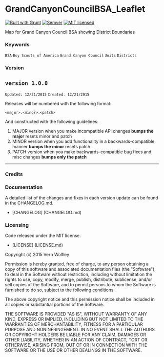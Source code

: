 GrandCanyonCouncilBSA_Leaflet
===============================

[![Built with Grunt](https://cdn.gruntjs.com/builtwith.png)](http://gruntjs.com/)
[![Semver](http://img.shields.io/SemVer/2.0.0.png)](http://semver.org/spec/v4.4.7.html)
[![MIT licensed](https://img.shields.io/badge/license-MIT-blue.svg)](https://opensource.org/licenses/MIT)

Map for Grand Canyon Council BSA showing District Boundaries

### Keywords

`BSA` `Boy Scouts of America` `Grand Canyon Council` `Units` `Districts`

### Version

## `version 1.0.0`
 `Updated: 12/21/2015`
 `Created: 12/21/2015`

Releases will be numbered with the following format:

`<major>.<minor>.<patch>`

And constructed with the following guidelines:

1. MAJOR version when you make incompatible API changes **bumps the major** resets minor and patch
2. MINOR version when you add functionality in a backwards-compatible manner **bumps the minor** resets patch
3. PATCH version when you make backwards-compatible bug fixes and misc changes **bumps only the patch**

***************************************************************************************************************

### Credits

### Documentation

A detailed list of the changes and fixes in each version update can be found in the CHANGELOG.md.

- [CHANGELOG] (CHANGELOG.md)

### Licensing

Code released under the MIT license.

- [LICENSE] (LICENSE.md)

Copyright (c) 2015 Vern Wolfley

Permission is hereby granted, free of charge, to any person obtaining a copy of this software and associated documentation files (the "Software"), to deal in the Software without restriction, including without limitation the rights to use, copy, modify, merge, publish, distribute, sublicense, and/or sell copies of the Software, and to permit persons to whom the Software is furnished to do so, subject to the following conditions:

The above copyright notice and this permission notice shall be included in all copies or substantial portions of the Software.

THE SOFTWARE IS PROVIDED "AS IS", WITHOUT WARRANTY OF ANY KIND, EXPRESS OR IMPLIED, INCLUDING BUT NOT LIMITED TO THE WARRANTIES OF MERCHANTABILITY, FITNESS FOR A PARTICULAR PURPOSE AND NONINFRINGEMENT. IN NO EVENT SHALL THE AUTHORS OR COPYRIGHT HOLDERS BE LIABLE FOR ANY CLAIM, DAMAGES OR OTHER LIABILITY, WHETHER IN AN ACTION OF CONTRACT, TORT OR OTHERWISE, ARISING FROM, OUT OF OR IN CONNECTION WITH THE SOFTWARE OR THE USE OR OTHER DEALINGS IN THE SOFTWARE.
